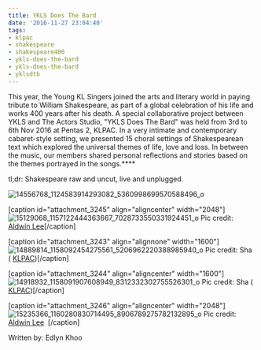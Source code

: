 ```yaml
---
title: YKLS Does The Bard
date: '2016-11-27 23:04:40'
tags:
- klpac
- shakespeare
- shakespeare400
- ykls-does-the-bard
- ykls-does-the-bard
- yklsdtb
---
```


This year, the Young KL Singers joined the arts and literary world in paying tribute to William Shakespeare, as part of a global celebration of his life and works 400 years after his death. A special collaborative project between YKLS and The Actors Studio, "YKLS Does The Bard" was held from 3rd to 6th Nov 2016 at Pentas 2, KLPAC. In a very intimate and contemporary cabaret-style setting, we presented 15 choral settings of Shakespearean text which explored the universal themes of life, love and loss. In between the music, our members shared personal reflections and stories based on the themes portrayed in the songs.****


tl;dr: Shakespeare raw and uncut, live and unplugged.


![14556768_1124583914293082_5360998699570588496_o](http://www.youngklsingers.com/wp-content/uploads/2016/11/14556768_1124583914293082_5360998699570588496_o.jpg)

[caption id="attachment_3245" align="aligncenter" width="2048"]
![15129068_1157122444363667_7028733550331924451_o](http://www.youngklsingers.com/wp-content/uploads/2016/11/15129068_1157122444363667_7028733550331924451_o.jpg) Pic credit: 
[Aldwin Lee](https://www.facebook.com/aldwin.lee.3)[/caption]

[caption id="attachment_3243" align="alignnone" width="1600"]
![14889814_1158092454275561_5206962220388985940_o](http://www.youngklsingers.com/wp-content/uploads/2016/11/14889814_1158092454275561_5206962220388985940_o.jpg) Pic credit: Sha (
[KLPAC](https://www.facebook.com/events/102145423588056/permalink/148932942242637/))[/caption]

[caption id="attachment_3244" align="aligncenter" width="1600"]
![14918932_1158091907608949_8312332302755526301_o](http://www.youngklsingers.com/wp-content/uploads/2016/11/14918932_1158091907608949_8312332302755526301_o.jpg) Pic credit: Sha (
[KLPAC](https://www.facebook.com/events/102145423588056/permalink/148932942242637/))[/caption]

[caption id="attachment_3246" align="aligncenter" width="2048"]
![15235366_1160280830714495_8906789275782132895_o](http://www.youngklsingers.com/wp-content/uploads/2016/11/15235366_1160280830714495_8906789275782132895_o.jpg) Pic credit: 
[Aldwin Lee](https://www.facebook.com/aldwin.lee.3)  [/caption]

Written by: Edlyn Khoo 
